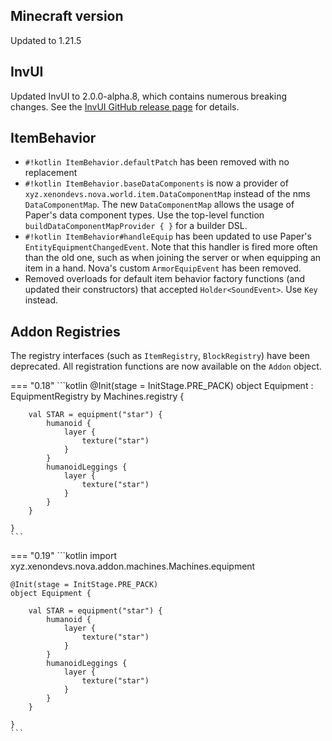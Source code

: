 ## Minecraft version

Updated to 1.21.5

## InvUI

Updated InvUI to 2.0.0-alpha.8, which contains numerous breaking changes.
See the [InvUI GitHub release page](https://github.com/NichtStudioCode/InvUI/releases/tag/2.0.0-alpha.8)
for details.

## ItemBehavior

- `#!kotlin ItemBehavior.defaultPatch` has been removed with no replacement
- `#!kotlin ItemBehavior.baseDataComponents` is now a provider of `xyz.xenondevs.nova.world.item.DataComponentMap`
 instead of the nms `DataComponentMap`. The new `DataComponentMap` allows the usage of Paper's data component types.
 Use the top-level function `buildDataComponentMapProvider { }` for a builder DSL.
- `#!kotlin ItemBehavior#handleEquip` has been updated to use Paper's `EntityEquipmentChangedEvent`.
 Note that this handler is fired more often than the old one, such as when joining the server or when equipping
 an item in a hand. Nova's custom `ArmorEquipEvent` has been removed.
- Removed overloads for default item behavior factory functions (and updated their constructors) that
 accepted `Holder<SoundEvent>`. Use `Key` instead.

## Addon Registries

The registry interfaces (such as `ItemRegistry`, `BlockRegistry`) have been deprecated.
All registration functions are now available on the `Addon` object.

=== "0.18"
    ```kotlin
    @Init(stage = InitStage.PRE_PACK)
    object Equipment : EquipmentRegistry by Machines.registry {
        
        val STAR = equipment("star") {
            humanoid {
                layer {
                    texture("star")
                }
            }
            humanoidLeggings {
                layer {
                    texture("star")
                }
            }
        }
        
    }
    ```

=== "0.19"
    ```kotlin
    import xyz.xenondevs.nova.addon.machines.Machines.equipment
    
    @Init(stage = InitStage.PRE_PACK)
    object Equipment {
        
        val STAR = equipment("star") {
            humanoid {
                layer {
                    texture("star")
                }
            }
            humanoidLeggings {
                layer {
                    texture("star")
                }
            }
        }
        
    }
    ```